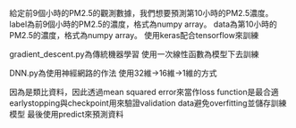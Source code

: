 給定前9個小時的PM2.5的觀測數據，我們想要預測第10小時的PM2.5濃度。
label為前9個小時的PM2.5的濃度，格式為numpy array。
data為第10小時的PM2.5的濃度，格式為numpy array。
使用keras配合tensorflow來訓練

gradient_descent.py為傳統機器學習
使用一次線性函數為模型下去訓練

DNN.py為使用神經網路的作法
使用32維→16維→1維的方式

因為是類比資料，因此透過mean squared error來當作loss function是最合適
earlystopping與checkpoint用來驗證validation data避免overfitting並儲存訓練模型
最後使用predict來預測資料
